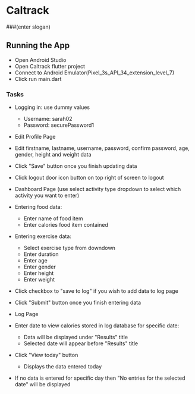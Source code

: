 # Caltrack

###(enter slogan)

## Running the App
 * Open Android Studio
 * Open Caltrack flutter project
 * Connect to Android Emulator(Pixel_3s_API_34_extension_level_7)
 * Click run main.dart

### Tasks
* Logging in: use dummy values
  * Username: sarah02
  * Password: securePassword1

 * Edit Profile Page
  * Edit firstname, lastname, username, password, confirm password, age, gender, height and weight data 
 * Click "Save" button once you finish updating data
 * Click logout door icon button on top right of screen to logout
   
 * Dashboard Page (use select activity type dropdown to select which activity you want to enter)
  * Entering food data:
    * Enter name of food item
    * Enter calories food item contained
  * Entering exercise data:
    * Select exercise type from downdown
    * Enter duration
    * Enter age
    * Enter gender
    * Enter height
    * Enter weight
 * Click checkbox to "save to log" if you wish to add data to log page
 * Click "Submit" button once you finish entering data

 * Log Page
  * Enter date to view calories stored in log database for specific date:
    * Data will be displayed under "Results" title
    * Selected date will appear before "Results" title 
  * Click "View today" button
    * Displays the data entered today
  * If no data is entered for specific day then "No entries for the selected date" will be displayed

